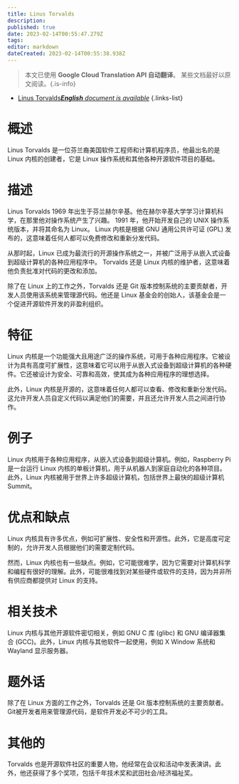 ```yaml
---
title: Linus Torvalds
description: 
published: true
date: 2023-02-14T00:55:47.279Z
tags: 
editor: markdown
dateCreated: 2023-02-14T00:55:38.938Z
---
```


> 本文已使用 **Google Cloud Translation API 自动翻译**。
某些文档最好以原文阅读。{.is-info}



- [Linus Torvalds***English** document is available*](/en/Knowledge-base/Dictionary/linus-torvalds)
{.links-list}


# 概述
Linus Torvalds 是一位芬兰裔美国软件工程师和计算机程序员，他最出名的是 Linux 内核的创建者，它是 Linux 操作系统和其他各种开源软件项目的基础。

# 描述
Linus Torvalds 1969 年出生于芬兰赫尔辛基。他在赫尔辛基大学学习计算机科学，在那里他对操作系统产生了兴趣。 1991 年，他开始开发自己的 UNIX 操作系统版本，并将其命名为 Linux。 Linux 内核是根据 GNU 通用公共许可证 (GPL) 发布的，这意味着任何人都可以免费修改和重新分发代码。

从那时起，Linux 已成为最流行的开源操作系统之一，并被广泛用于从嵌入式设备到超级计算机的各种应用程序中。 Torvalds 还是 Linux 内核的维护者，这意味着他负责批准对代码的更改和添加。

除了在 Linux 上的工作之外，Torvalds 还是 Git 版本控制系统的主要贡献者，开发人员使用该系统来管理源代码。他还是 Linux 基金会的创始人，该基金会是一个促进开源软件开发的非盈利组织。

# 特征
Linux 内核是一个功能强大且用途广泛的操作系统，可用于各种应用程序。它被设计为具有高度可扩展性，这意味着它可以用于从嵌入式设备到超级计算机的各种硬件。它还被设计为安全、可靠和高效，使其成为各种应用程序的理想选择。

此外，Linux 内核是开源的，这意味着任何人都可以查看、修改和重新分发代码。这允许开发人员自定义代码以满足他们的需要，并且还允许开发人员之间进行协作。

# 例子
Linux 内核用于各种应用程序，从嵌入式设备到超级计算机。例如，Raspberry Pi 是一台运行 Linux 内核的单板计算机，用于从机器人到家庭自动化的各种项目。此外，Linux 内核被用于世界上许多超级计算机，包括世界上最快的超级计算机 Summit。

# 优点和缺点
Linux 内核具有许多优点，例如可扩展性、安全性和开源性。此外，它是高度可定制的，允许开发人员根据他们的需要定制代码。

然而，Linux 内核也有一些缺点。例如，它可能很难学，因为它需要对计算机科学和编程有很好的理解。此外，可能很难找到对某些硬件或软件的支持，因为并非所有供应商都提供对 Linux 的支持。

# 相关技术
Linux 内核与其他开源软件密切相关，例如 GNU C 库 (glibc) 和 GNU 编译器集合 (GCC)。此外，Linux 内核与其他软件一起使用，例如 X Window 系统和 Wayland 显示服务器。

# 题外话
除了在 Linux 方面的工作之外，Torvalds 还是 Git 版本控制系统的主要贡献者。 Git被开发者用来管理源代码，是软件开发必不可少的工具。

# 其他的
Torvalds 也是开源软件社区的重要人物，他经常在会议和活动中发表演讲。此外，他还获得了多个奖项，包括千年技术奖和武田社会/经济福祉奖。